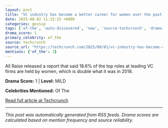 ```yaml
---
layout: post
title: "VC industry has become a better career for women over the past 7 years"
date: 2025-08-02 11:15:23 +0000
categories: gossip
tags: ['of-the', 'auto-discovered', 'new', 'source-techcrunch', 'drama-mild']
drama_score: 1
primary_celebrity: of_the
source: techcrunch
source_url: "https://techcrunch.com/2025/08/01/vc-industry-has-become-a-better-career-for-women-over-the-past-7-years/"
mentions: {'of_the': 1}
---
```


All Raise released a report that said 18.6% of the top roles at leading VC firms are held by women, which is double what it was in 2018.

**Drama Score:** 1 | **Level:** MILD

**Celebrities Mentioned:** Of The

[Read full article at Techcrunch](https://techcrunch.com/2025/08/01/vc-industry-has-become-a-better-career-for-women-over-the-past-7-years/)

---
*This post was automatically generated from RSS feeds. Drama scores are calculated based on mention frequency and source reliability.*
